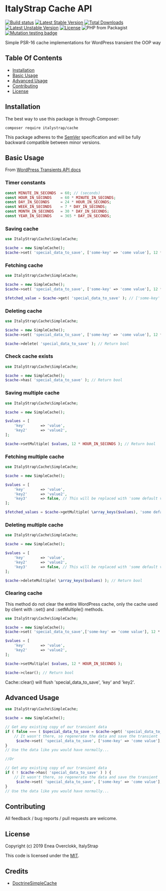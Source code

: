 # ItalyStrap Cache API

[![Build status](https://github.com/ItalyStrap/cache/actions/workflows/test.yml/badge.svg)](https://github.com/ItalyStrap/cache/actions/workflows/test.yml?query=workflow%3Atest)
[![Latest Stable Version](https://img.shields.io/packagist/v/italystrap/cache.svg)](https://packagist.org/packages/italystrap/cache)
[![Total Downloads](https://img.shields.io/packagist/dt/italystrap/cache.svg)](https://packagist.org/packages/italystrap/cache)
[![Latest Unstable Version](https://img.shields.io/packagist/vpre/italystrap/cache.svg)](https://packagist.org/packages/italystrap/cache)
[![License](https://img.shields.io/packagist/l/italystrap/cache.svg)](https://packagist.org/packages/italystrap/cache)
![PHP from Packagist](https://img.shields.io/packagist/php-v/italystrap/cache)
[![Mutation testing badge](https://img.shields.io/endpoint?style=flat&url=https%3A%2F%2Fbadge-api.stryker-mutator.io%2Fgithub.com%2FItalyStrap%2Fcache%2Fmaster)](https://dashboard.stryker-mutator.io/reports/github.com/ItalyStrap/cache/master)

Simple PSR-16 cache implementations for WordPress transient the OOP way

## Table Of Contents

* [Installation](#installation)
* [Basic Usage](#basic-usage)
* [Advanced Usage](#advanced-usage)
* [Contributing](#contributing)
* [License](#license)

## Installation

The best way to use this package is through Composer:

```CMD
composer require italystrap/cache
```
This package adheres to the [SemVer](http://semver.org/) specification and will be fully backward compatible between minor versions.

## Basic Usage

From [WordPress Transients API docs](https://codex.wordpress.org/Transients_API)

### Timer constants

```php
const MINUTE_IN_SECONDS  = 60; // (seconds)
const HOUR_IN_SECONDS    = 60 * MINUTE_IN_SECONDS;
const DAY_IN_SECONDS     = 24 * HOUR_IN_SECONDS;
const WEEK_IN_SECONDS    = 7 * DAY_IN_SECONDS;
const MONTH_IN_SECONDS   = 30 * DAY_IN_SECONDS;
const YEAR_IN_SECONDS    = 365 * DAY_IN_SECONDS;
```

### Saving cache

```php
use ItalyStrap\Cache\SimpleCache;

$cache = new SimpleCache();
$cache->set( 'special_data_to_save', ['some-key' => 'come value'], 12 * HOUR_IN_SECONDS ); // Return bool
```

### Fetching cache

```php
use ItalyStrap\Cache\SimpleCache;

$cache = new SimpleCache();
$cache->set( 'special_data_to_save', ['some-key' => 'come value'], 12 * HOUR_IN_SECONDS );

$fetched_value = $cache->get( 'special_data_to_save' ); // ['some-key' => 'come value']
```

### Deleting cache

```php
use ItalyStrap\Cache\SimpleCache;

$cache = new SimpleCache();
$cache->set( 'special_data_to_save', ['some-key' => 'come value'], 12 * HOUR_IN_SECONDS );

$cache->delete( 'special_data_to_save' ); // Return bool
```

### Check cache exists

```php
use ItalyStrap\Cache\SimpleCache;

$cache = new SimpleCache();
$cache->has( 'special_data_to_save' ); // Return bool
```

### Saving multiple cache

```php
use ItalyStrap\Cache\SimpleCache;

$cache = new SimpleCache();

$values = [
    'key'       => 'value',
    'key2'      => 'value2',
];

$cache->setMultiple( $values, 12 * HOUR_IN_SECONDS ); // Return bool
```

### Fetching multiple cache

```php
use ItalyStrap\Cache\SimpleCache;

$cache = new SimpleCache();

$values = [
    'key'       => 'value',
    'key2'      => 'value2',
    'key3'      => false, // This will be replaced with 'some default value'
];

$fetched_values = $cache->getMultiple( \array_keys($values), 'some default value' ); // Return values
```

### Deleting multiple cache

```php
use ItalyStrap\Cache\SimpleCache;

$cache = new SimpleCache();

$values = [
    'key'       => 'value',
    'key2'      => 'value2',
    'key3'      => false, // This will be replaced with 'some default value'
];

$cache->deleteMultiple( \array_keys($values) ); // Return bool
```

### Clearing cache

This method do not clear the entire WordPress cache, only the cache used by client with
::set() and ::setMultiple() methods.

```php
use ItalyStrap\Cache\SimpleCache;

$cache = new SimpleCache();
$cache->set( 'special_data_to_save',['some-key' => 'come value'], 12 * HOUR_IN_SECONDS );

$values = [
    'key'       => 'value',
    'key2'      => 'value2',
];

$cache->setMultiple( $values, 12 * HOUR_IN_SECONDS );

$cache->clear(); // Return bool
```

Cache::clear() will flush 'special_data_to_save', 'key' and 'key2'.

## Advanced Usage

```php
use ItalyStrap\Cache\SimpleCache;

$cache = new SimpleCache();

// Get any existing copy of our transient data
if ( false === ( $special_data_to_save = $cache->get( 'special_data_to_save' ) ) ) {
    // It wasn't there, so regenerate the data and save the transient
     $cache->set( 'special_data_to_save', ['some-key' => 'come value'], 12 * HOUR_IN_SECONDS );
}
// Use the data like you would have normally...

//Or

// Get any existing copy of our transient data
if ( ! $cache->has( 'special_data_to_save' ) ) {
    // It wasn't there, so regenerate the data and save the transient
     $cache->set( 'special_data_to_save', ['some-key' => 'come value'], 12 * HOUR_IN_SECONDS );
}
// Use the data like you would have normally...
```

## Contributing

All feedback / bug reports / pull requests are welcome.

## License

Copyright (c) 2019 Enea Overclokk, ItalyStrap

This code is licensed under the [MIT](LICENSE).

## Credits

* [DoctrineSimpleCache](https://github.com/Roave/DoctrineSimpleCache)